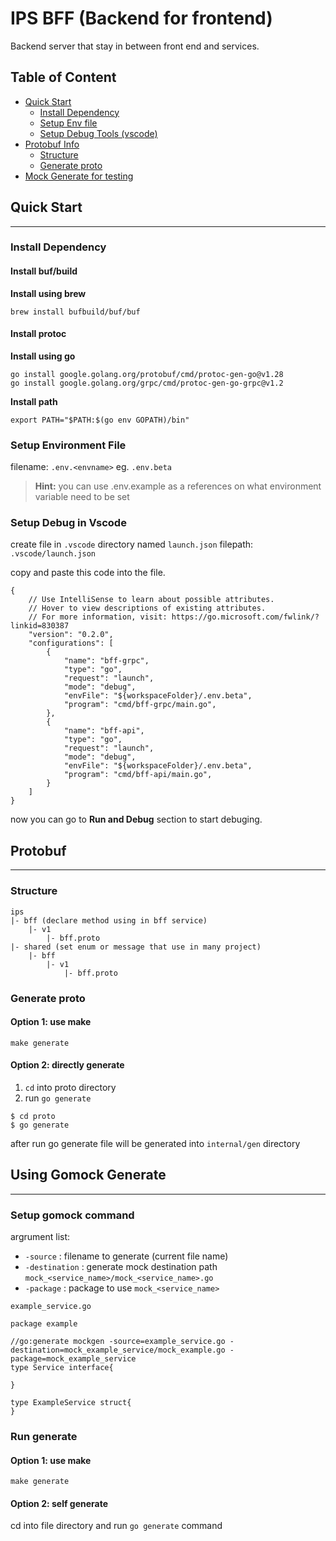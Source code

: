 # IPS BFF (Backend for frontend)

Backend server that stay in between front end and services.

## Table of Content
- [Quick Start](#quick-start)
    - [Install Dependency](#install-bufbuild)
    - [Setup Env file]()
    - [Setup Debug Tools (vscode)](#install-protoc)
- [Protobuf Info](#protobuf-structure)
    - [Structure](#structure)
    - [Generate proto](#generate-proto)
- [Mock Generate for testing](#using-gomock-generate)

## Quick Start
---
### Install Dependency

#### Install buf/build

**Install using brew**
```
brew install bufbuild/buf/buf
```

#### Install protoc

**Install using go**
```
go install google.golang.org/protobuf/cmd/protoc-gen-go@v1.28
go install google.golang.org/grpc/cmd/protoc-gen-go-grpc@v1.2
```

**Install path**
```
export PATH="$PATH:$(go env GOPATH)/bin"
```

### Setup Environment File
filename: `.env.<envname>` eg. `.env.beta`
> **Hint:** you can use .env.example as a references on what environment variable need to be set

### Setup Debug in Vscode
create file in `.vscode` directory named `launch.json`
filepath: `.vscode/launch.json`

copy and paste this code into the file.
```
{
    // Use IntelliSense to learn about possible attributes.
    // Hover to view descriptions of existing attributes.
    // For more information, visit: https://go.microsoft.com/fwlink/?linkid=830387
    "version": "0.2.0",
    "configurations": [
        {
            "name": "bff-grpc",
            "type": "go",
            "request": "launch",
            "mode": "debug",
            "envFile": "${workspaceFolder}/.env.beta",
            "program": "cmd/bff-grpc/main.go",
        },
        {
            "name": "bff-api",
            "type": "go",
            "request": "launch",
            "mode": "debug",
            "envFile": "${workspaceFolder}/.env.beta",
            "program": "cmd/bff-api/main.go",
        }
    ]
}
```

now you can go to **Run and Debug** section to start debuging.

## Protobuf
---

### Structure
```
ips
|- bff (declare method using in bff service)
    |- v1
        |- bff.proto
|- shared (set enum or message that use in many project)
    |- bff
        |- v1
            |- bff.proto
```

### Generate proto

#### Option 1: use make
```
make generate
```

#### Option 2: directly generate
1. `cd` into proto directory
2. run `go generate`
```
$ cd proto
$ go generate
```

after run go generate file will be generated into `internal/gen` directory

## Using Gomock Generate
---
### Setup gomock command

argrument list:
- `-source` : filename to generate (current file name)
- `-destination` : generate mock destination path `mock_<service_name>/mock_<service_name>.go`
- `-package` : package to use `mock_<service_name>`

`example_service.go`
```
package example

//go:generate mockgen -source=example_service.go -destination=mock_example_service/mock_example.go -package=mock_example_service
type Service interface{

}

type ExampleService struct{
}
```

### Run generate
#### Option 1: use make
```
make generate
```

#### Option 2: self generate
cd into file directory and run `go generate` command